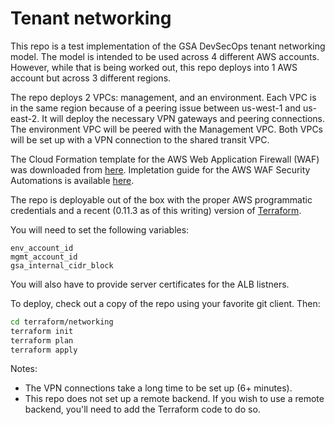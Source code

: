 # Tenant networking

This repo is a test implementation of the GSA DevSecOps tenant networking model. The model is intended to be used across 4 different AWS accounts. However, while that is being worked out, this repo deploys into 1 AWS account but across 3 different regions.

The repo deploys 2 VPCs: management, and an environment. Each VPC is in the same region because of a peering issue between us-west-1 and us-east-2. It will deploy the necessary VPN gateways and peering connections. The environment VPC will be peered with the Management VPC. Both VPCs will be set up with a VPN connection to the shared transit VPC.

The Cloud Formation template for the AWS Web Application Firewall (WAF) was
downloaded from [here](https://s3.amazonaws.com/solutions-reference/aws-waf-security-automations/latest/aws-waf-security-automations-alb.template).
Impletation guide for the AWS WAF Security Automations is available [here](https://docs.aws.amazon.com/solutions/latest/aws-waf-security-automations).

The repo is deployable out of the box with the proper AWS programmatic credentials and a recent (0.11.3 as of this writing) version of [Terraform](https://www.terraform.io).

You will need to set the following variables:

```
env_account_id
mgmt_account_id
gsa_internal_cidr_block
```

You will also have to provide server certificates for the ALB listners.

To deploy, check out a copy of the repo using your favorite git client. Then:

```sh
cd terraform/networking
terraform init
terraform plan
terraform apply
```

Notes:

* The VPN connections take a long time to be set up (6+ minutes).
* This repo does not set up a remote backend. If you wish to use a remote backend, you'll need to add the Terraform code to do so.
